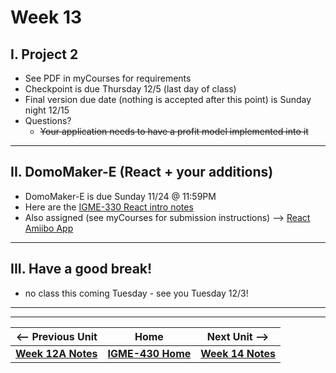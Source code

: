 # Week 13


## I. Project 2
- See PDF in myCourses for requirements
- Checkpoint is due Thursday 12/5 (last day of class)
- Final version due date (nothing is accepted after this point) is Sunday night 12/15
- Questions?
  - ~~Your application needs to have a profit model implemented into it~~

---

## II. DomoMaker-E (React + your additions)
- DomoMaker-E is due Sunday 11/24 @ 11:59PM 
- Here are the [IGME-330 React intro notes](https://github.com/tonethar/IGME-330-Master/blob/master/notes/react-intro.md)
- Also assigned (see myCourses for submission instructions) --> [React Amiibo App](https://github.com/tonethar/IGME-330-Master/blob/master/notes/react-amiibo-app.md)

---

## III. Have a good break!
- no class this coming Tuesday - see you Tuesday 12/3!

---
---

| <-- Previous Unit | Home | Next Unit -->
| --- | --- | --- 
|   [**Week 12A Notes**](12B.md)  |  [**IGME-430 Home**](../) | [**Week 14 Notes**](14.md)
